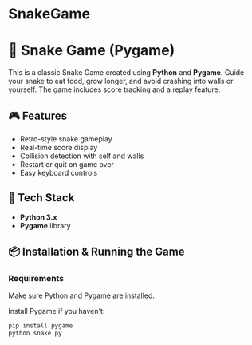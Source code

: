 # SnakeGame
# 🐍 Snake Game (Pygame)

This is a classic Snake Game created using **Python** and **Pygame**. Guide your snake to eat food, grow longer, and avoid crashing into walls or yourself. The game includes score tracking and a replay feature.

## 🎮 Features

- Retro-style snake gameplay
- Real-time score display
- Collision detection with self and walls
- Restart or quit on game over
- Easy keyboard controls

## 🧰 Tech Stack

- **Python 3.x**
- **Pygame** library

## 📦 Installation & Running the Game

### Requirements
Make sure Python and Pygame are installed.

Install Pygame if you haven't:
```bash
pip install pygame
python snake.py
